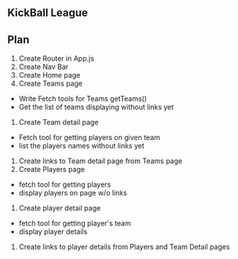 ## KickBall League

## Plan

1. Create Router in App.js
1. Create Nav Bar
1. Create Home page
1. Create Teams page

- Write Fetch tools for Teams getTeams()
- Get the list of teams displaying without links yet

1. Create Team detail page

- Fetch tool for getting players on given team
- list the players names without links yet

1. Create links to Team detail page from Teams page
1. Create Players page

- fetch tool for getting players
- display players on page w/o links

1. Create player detail page

- fetch tool for getting player's team
- display player details

1. Create links to player details from Players and Team Detail pages
